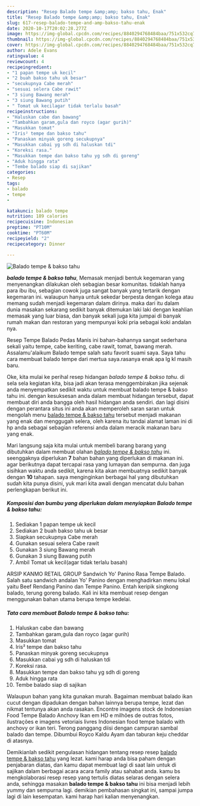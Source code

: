 ```yaml
---
description: "Resep Balado tempe &amp;amp; bakso tahu, Enak"
title: "Resep Balado tempe &amp;amp; bakso tahu, Enak"
slug: 617-resep-balado-tempe-and-amp-bakso-tahu-enak
date: 2020-10-17T20:02:28.277Z
image: https://img-global.cpcdn.com/recipes/8840294768484baa/751x532cq70/balado-tempe-bakso-tahu-foto-resep-utama.jpg
thumbnail: https://img-global.cpcdn.com/recipes/8840294768484baa/751x532cq70/balado-tempe-bakso-tahu-foto-resep-utama.jpg
cover: https://img-global.cpcdn.com/recipes/8840294768484baa/751x532cq70/balado-tempe-bakso-tahu-foto-resep-utama.jpg
author: Adele Evans
ratingvalue: 4
reviewcount: 4
recipeingredient:
- "1 papan tempe uk kecil"
- "2 buah bakso tahu uk besar"
- "secukupnya Cabe merah"
- "sesuai selera Cabe rawit"
- "3 siung Bawang merah"
- "3 siung Bawang putih"
- " Tomat uk kecilagar tidak terlalu basah"
recipeinstructions:
- "Haluskan cabe dan bawang"
- "Tambahkan garam,gula dan royco (agar gurih)"
- "Masukkan tomat"
- "Iris² tempe dan bakso tahu"
- "Panaskan minyak goreng secukupnya"
- "Masukkan cabai yg sdh di haluskan tdi"
- "Koreksi rasa."
- "Masukkan tempe dan bakso tahu yg sdh di goreng"
- "Aduk hingga rata"
- "Tembe balado siap di sajikan"
categories:
- Resep
tags:
- balado
- tempe
- 

katakunci: balado tempe  
nutrition: 189 calories
recipecuisine: Indonesian
preptime: "PT10M"
cooktime: "PT60M"
recipeyield: "2"
recipecategory: Dinner

---
```



![Balado tempe &amp; bakso tahu](https://img-global.cpcdn.com/recipes/8840294768484baa/751x532cq70/balado-tempe-bakso-tahu-foto-resep-utama.jpg)

<b><i>balado tempe &amp; bakso tahu</i></b>, Memasak menjadi bentuk kegemaran yang menyenangkan dilakukan oleh sebagian besar komunitas. tidaklah hanya para ibu ibu, sebagian cowok juga sangat banyak yang tertarik dengan kegemaran ini. walaupun hanya untuk sekedar berpesta dengan kolega atau memang sudah menjadi kegemaran dalam dirinya. maka dari itu dalam dunia masakan sekarang sedikit banyak ditemukan laki laki dengan keahlian memasak yang luar biasa, dan banyak sekali juga kita jumpai di banyak rumah makan dan restoran yang mempunyai koki pria sebagai koki andalan nya.

Resep Tempe Balado Pedas Manis ini bahan-bahannya sangat sederhana sekali yaitu tempe, cabe keriting, cabe rawit, tomat, bawang merah. Assalamu&#39;alaikum Balado tempe salah satu favorit suami saya. Saya tahu cara membuat balado tempe dari mertua saya.rasanya enak apa lg kl masih baru.

Oke, kita mulai ke perihal resep hidangan <i>balado tempe &amp; bakso tahu</i>. di sela sela kegiatan kita, bisa jadi akan terasa menggembirakan jika sejenak anda menyempatkan sedikit waktu untuk membuat balado tempe &amp; bakso tahu ini. dengan kesuksesan anda dalam membuat hidangan tersebut, dapat membuat diri anda bangga oleh hasil hidangan anda sendiri. dan lagi disini dengan perantara situs ini anda akan memperoleh saran saran untuk mengolah menu <u>balado tempe &amp; bakso tahu</u> tersebut menjadi makanan yang enak dan menggugah selera, oleh karena itu tandai alamat laman ini di hp anda sebagai sebagian referensi anda dalam meracik makanan baru yang enak.


Mari langsung saja kita mulai untuk membeli barang barang yang dibutuhkan dalam membuat olahan <u><i>balado tempe &amp; bakso tahu</i></u> ini. seenggaknya diperlukan <b>7</b> bahan bahan yang diperlukan di makanan ini. agar berikutnya dapat tercapai rasa yang lumayan dan sempurna. dan juga sisihkan waktu anda sedikit, karena kita akan membuatnya sedikit banyak dengan <b>10</b> tahapan. saya menginginkan berbagai hal yang dibutuhkan sudah kita punya disini, yuk mari kita awali dengan mencatat dulu bahan perlengkapan berikut ini.

<!--inarticleads1-->

##### Komposisi dan bumbu yang diperlukan dalam menyiapkan Balado tempe &amp; bakso tahu:

1. Sediakan 1 papan tempe uk kecil
1. Sediakan 2 buah bakso tahu uk besar
1. Siapkan secukupnya Cabe merah
1. Gunakan sesuai selera Cabe rawit
1. Gunakan 3 siung Bawang merah
1. Gunakan 3 siung Bawang putih
1. Ambil  Tomat uk kecil(agar tidak terlalu basah)


ARSIP KANMO RETAIL GROUP Sandwich Yo&#39; Panino Rasa Tempe Balado. Salah satu sandwich andalan Yo&#39; Panino dengan menghadirkan menu lokal yaitu Beef Rendang Panino dan Tempe Panino. Entah keripik singkong balado, terung goreng balado. Kali ini kita membuat resep dengan menggunakan bahan utama berupa tempe kedelai. 

<!--inarticleads2-->

##### Tata cara membuat Balado tempe &amp; bakso tahu:

1. Haluskan cabe dan bawang
1. Tambahkan garam,gula dan royco (agar gurih)
1. Masukkan tomat
1. Iris² tempe dan bakso tahu
1. Panaskan minyak goreng secukupnya
1. Masukkan cabai yg sdh di haluskan tdi
1. Koreksi rasa.
1. Masukkan tempe dan bakso tahu yg sdh di goreng
1. Aduk hingga rata
1. Tembe balado siap di sajikan


Walaupun bahan yang kita gunakan murah. Bagaiman membuat balado ikan cucut dengan dipadukan dengan bahan lainnya berupa tempe, lezat dan nikmat tentunya akan anda rasakan. Encontre imagens stock de Indonesian Food Tempe Balado Anchovy Ikan em HD e milhões de outras fotos, ilustrações e imagens vetoriais livres Indonesian food tempe balado with anchovy or ikan teri. Terong panggang diisi dengan campuran sambal balado dan tempe. Dibumbui Royco Kaldu Ayam dan taburan keju cheddar di atasnya. 

Demikianlah sedikit pengulasan hidangan tentang resep resep <u>balado tempe &amp; bakso tahu</u> yang lezat. kami harap anda bisa paham dengan penjabaran diatas, dan kamu dapat membuat lagi di saat lain untuk di sajikan dalam berbagai acara acara family atau sahabat anda. kamu bs mengkolaborasi resep resep yang tertulis diatas selaras dengan selera anda, sehingga masakan <b>balado tempe &amp; bakso tahu</b> ini bisa menjadi lebih yummy dan sempurna lagi. demikian pembahasan singkat ini, sampai jumpa lagi di lain kesempatan. kami harap hari kalian menyenangkan.
